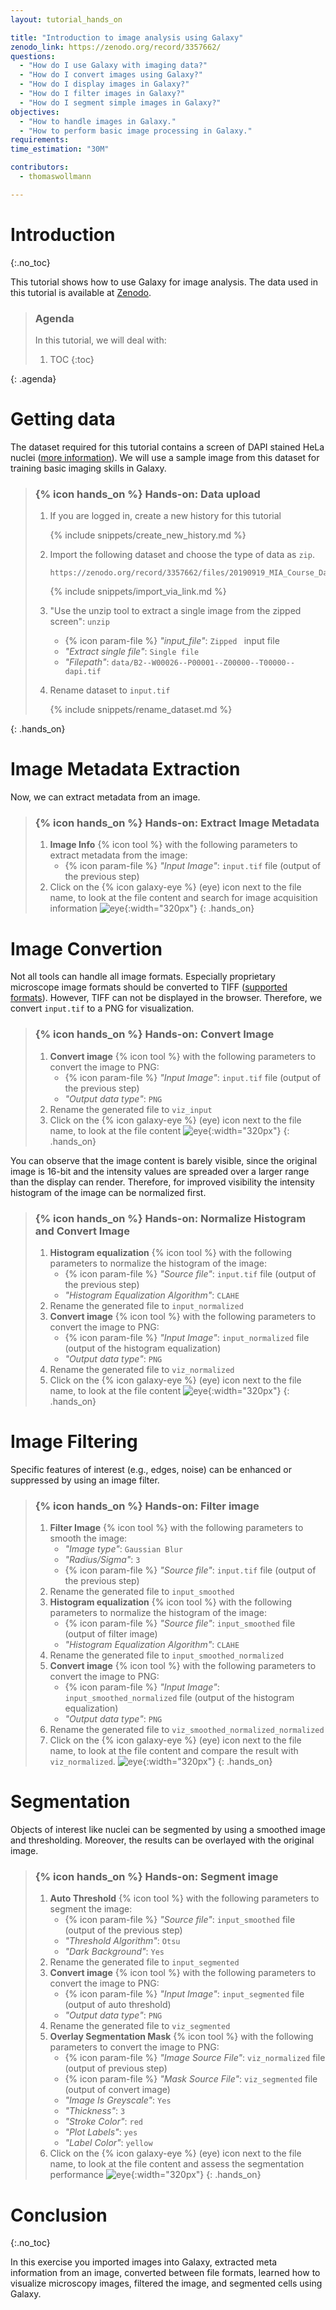 ```yaml
---
layout: tutorial_hands_on

title: "Introduction to image analysis using Galaxy"
zenodo_link: https://zenodo.org/record/3357662/
questions:
  - "How do I use Galaxy with imaging data?"
  - "How do I convert images using Galaxy?"
  - "How do I display images in Galaxy?"
  - "How do I filter images in Galaxy?"
  - "How do I segment simple images in Galaxy?"
objectives:
  - "How to handle images in Galaxy."
  - "How to perform basic image processing in Galaxy."
requirements:
time_estimation: "30M"

contributors:
  - thomaswollmann

---
```


# Introduction
{:.no_toc}

This tutorial shows how to use Galaxy for image analysis. The data used in this tutorial is available at [Zenodo](https://zenodo.org/record/3357662/).

> ### Agenda
>
> In this tutorial, we will deal with:
>
> 1. TOC
> {:toc}
>
{: .agenda}

# Getting data

The dataset required for this tutorial contains a screen of DAPI stained HeLa nuclei ([more information](https://zenodo.org/record/3357662/)). We will use a sample image from this dataset for training basic imaging skills in Galaxy.

> ### {% icon hands_on %} Hands-on: Data upload
>
> 1. If you are logged in, create a new history for this tutorial
>
>    {% include snippets/create_new_history.md %}
>
> 2. Import the following dataset and choose the type of data as `zip`.
>
>    ```
>    https://zenodo.org/record/3357662/files/20190919_MIA_Course_Data_siRNA_Screen.zip
>    ```
>
>    {% include snippets/import_via_link.md %}
>
> 3. "Use the unzip tool to extract a single image from the zipped screen": `unzip`
>    - {% icon param-file %} *"input_file"*: `Zipped ` input file
>    - *"Extract single file"*: `Single file`
>    - *"Filepath"*: `data/B2--W00026--P00001--Z00000--T00000--dapi.tif`
>
> 4. Rename dataset to `input.tif`
>
>    {% include snippets/rename_dataset.md %}

{: .hands_on}


# Image Metadata Extraction

Now, we can extract metadata from an image.

> ### {% icon hands_on %} Hands-on: Extract Image Metadata
>
> 1. **Image Info** {% icon tool %} with the following parameters to extract metadata from the image:
>    - {% icon param-file %} *"Input Image"*: `input.tif` file (output of the previous step)
> 2. Click on the {% icon galaxy-eye %} (eye) icon next to the file name, to look at the file content and search for image acquisition information
>    ![eye](../../images/eye-icon.png){:width="320px"}
{: .hands_on}

# Image Convertion

Not all tools can handle all image formats. Especially proprietary microscope image formats should be converted to TIFF ([supported formats](https://docs.openmicroscopy.org/bio-formats/5.7.1/supported-formats.html)). However, TIFF can not be displayed in the browser. Therefore, we convert `input.tif` to a PNG for visualization.

> ### {% icon hands_on %} Hands-on: Convert Image
>
> 1. **Convert image** {% icon tool %} with the following parameters to convert the image to PNG:
>    - {% icon param-file %} *"Input Image"*: `input.tif` file (output of the previous step)
>    - *"Output data type"*: `PNG`
> 2. Rename the generated file to `viz_input`
> 3. Click on the {% icon galaxy-eye %} (eye) icon next to the file name, to look at the file content
>    ![eye](../../images/eye-icon.png){:width="320px"}
{: .hands_on}

You can observe that the image content is barely visible, since the original image is 16-bit and the intensity values are spreaded over a larger range than the display can render. Therefore, for improved visibility the intensity histogram of the image can be normalized first.

> ### {% icon hands_on %} Hands-on: Normalize Histogram and Convert Image
>
> 1. **Histogram equalization** {% icon tool %} with the following parameters to normalize the histogram of the image:
>    - {% icon param-file %} *"Source file"*: `input.tif` file (output of the previous step)
>    - *"Histogram Equalization Algorithm"*: `CLAHE`
> 2. Rename the generated file to `input_normalized`
> 3. **Convert image** {% icon tool %} with the following parameters to convert the image to PNG:
>    - {% icon param-file %} *"Input Image"*: `input_normalized` file (output of the histogram equalization)
>    - *"Output data type"*: `PNG`
> 4. Rename the generated file to `viz_normalized`
> 5. Click on the {% icon galaxy-eye %} (eye) icon next to the file name, to look at the file content
>    ![eye](../../images/eye-icon.png){:width="320px"}
{: .hands_on}

# Image Filtering

Specific features of interest (e.g., edges, noise) can be enhanced or suppressed by using an image filter.

> ### {% icon hands_on %} Hands-on: Filter image
>
> 1. **Filter Image** {% icon tool %} with the following parameters to smooth the image:
>    - *"Image type"*: `Gaussian Blur`
>    - *"Radius/Sigma"*: `3`
>    - {% icon param-file %} *"Source file"*: `input.tif` file (output of the previous step)
> 2. Rename the generated file to `input_smoothed`
> 3. **Histogram equalization** {% icon tool %} with the following parameters to normalize the histogram of the image:
>    - {% icon param-file %} *"Source file"*: `input_smoothed` file (output of filter image)
>    - *"Histogram Equalization Algorithm"*: `CLAHE`
> 4. Rename the generated file to `input_smoothed_normalized`
> 5. **Convert image** {% icon tool %} with the following parameters to convert the image to PNG:
>    - {% icon param-file %} *"Input Image"*: `input_smoothed_normalized` file (output of the histogram equalization)
>    - *"Output data type"*: `PNG`
> 6. Rename the generated file to `viz_smoothed_normalized_normalized`
> 7. Click on the {% icon galaxy-eye %} (eye) icon next to the file name, to look at the file content and compare the result with `viz_normalized`.
>    ![eye](../../images/eye-icon.png){:width="320px"}
{: .hands_on}

# Segmentation

Objects of interest like nuclei can be segmented by using a smoothed image and thresholding. Moreover, the results can be overlayed with the original image.

> ### {% icon hands_on %} Hands-on: Segment image
>
> 1. **Auto Threshold** {% icon tool %} with the following parameters to segment the image:
>    - {% icon param-file %} *"Source file"*: `input_smoothed` file (output of the previous step)
>    - *"Threshold Algorithm"*: `Otsu`
>    - *"Dark Background"*: `Yes`
> 2. Rename the generated file to `input_segmented`
> 3. **Convert image** {% icon tool %} with the following parameters to convert the image to PNG:
>    - {% icon param-file %} *"Input Image"*: `input_segmented` file (output of auto threshold)
>    - *"Output data type"*: `PNG`
> 4. Rename the generated file to `viz_segmented`
> 5. **Overlay Segmentation Mask** {% icon tool %} with the following parameters to convert the image to PNG:
>    - {% icon param-file %} *"Image Source File"*: `viz_normalized` file (output of previous step)
>    - {% icon param-file %} *"Mask Source File"*: `viz_segmented` file (output of convert image)
>    - *"Image Is Greyscale"*: `Yes`
>    - *"Thickness"*: `3`
>    - *"Stroke Color"*: `red`
>    - *"Plot Labels"*: `yes`
>    - *"Label Color"*: `yellow`
> 6. Click on the {% icon galaxy-eye %} (eye) icon next to the file name, to look at the file content and assess the segmentation performance
>    ![eye](../../images/eye-icon.png){:width="320px"}
{: .hands_on}


# Conclusion
{:.no_toc}

In this exercise you imported images into Galaxy, extracted meta information from an image, converted between file formats, learned how to visualize microscopy images, filtered the image, and segmented cells using Galaxy.
